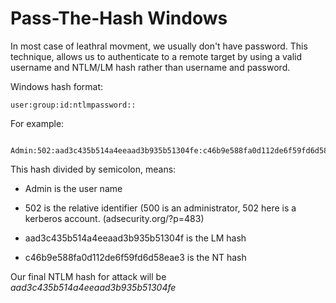 # Pass-The-Hash Windows

In most case of leathral movment, we usually don't have password. 
This technique, allows us to authenticate to a remote target by using a valid username and NTLM/LM hash rather than username and password.

Windows hash format:

```
user:group:id:ntlmpassword::
```

For example:

```
 Admin:502:aad3c435b514a4eeaad3b935b51304fe:c46b9e588fa0d112de6f59fd6d58eae3:::
```

This hash divided by semicolon, means:

- Admin is the user name

- 502 is the relative identifier (500 is an administrator, 502 here is a kerberos account. (adsecurity.org/?p=483)

- aad3c435b514a4eeaad3b935b51304f is the LM hash

- c46b9e588fa0d112de6f59fd6d58eae3 is the NT hash 


Our final NTLM hash for attack will be *aad3c435b514a4eeaad3b935b51304fe*

